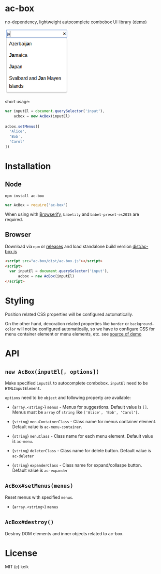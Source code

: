 # ac-box

no-dependency, lightweight autocomplete combobox UI library ([demo](http://keik.info/ac-box/examples/))

![](https://github.com/keik/ac-box/raw/master/screenshot.png)

short usage:

```js
var inputEl = document.querySelector('input'),
    acbox = new AcBox(inputEl)

acbox.setMenus([
  'Alice',
  'Bob',
  'Carol'
])
```


# Installation

## Node

```
npm install ac-box
```

```javascript
var AcBox = require('ac-box')
```

When using with [Browserify](https://github.com/substack/node-browserify), `babelily` and `babel-preset-es2015` are required.


## Browser

Download via `npm` or [releases](https://github.com/keik/ac-box/releases) and load standalone build version [dist/ac-box.js](./dist/ac-box.js)

```html
<script src="ac-box/dist/ac-box.js"></script>
<script>
  var inputEl = document.querySelector('input'),
      acbox = new AcBox(inputEl)
</script>
```


# Styling

Position related CSS properties will be configured automatically.

On the other hand, decoration related properties like `border` or `background-color` will not be configured automatically,
so we have to configure CSS for menu container element or menu elements, etc. see [source of demo](https://github.com/keik/ac-box/blob/master/examples/basic.html)


# API

## `new AcBox(inputEl[, options])`

Make specified `inputEl` to autocomplete combobox.
`inputEl` need to be `HTMLInputElement`.

`options` need to be `object` and following property are available:

* {`array.<string>`} `menus` -
Menus for suggestions. Default value is `[]`. Menus must be `array` of `string` like `['Alice', 'Bob', 'Carol']`.

* {`string`} `menuContainerClass` -
Class name for menus container element. Default value is `ac-menu-container`.

* {`string`} `menuClass` -
Class name for each menu element. Default value is `ac-menu`.

* {`string`} `deleterClass` -
Class name for delete button. Default value is `ac-deleter`

* {`string`} `expanderClass` -
Class name for expand/collaspe button. Default value is `ac-expander`


## `AcBox#setMenus(menus)`

Reset menus with specified `menus`.

* {`array.<string>`} `menus`


## `AcBox#destroy()`

Destroy DOM elements and inner objects related to ac-box.


# License

MIT (c) keik
